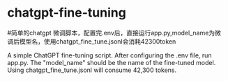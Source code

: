 # chatgpt-fine-tuning
#简单的chatgpt 微调脚本，配置完.env后，直接运行app.py,model_name为微调后模型名，使用chatgpt_fine_tune.jsonl会消耗42300token


A simple ChatGPT fine-tuning script. After configuring the .env file,  run app.py. The "model_name" should be the name of the fine-tuned model. Using chatgpt_fine_tune.jsonl will consume 42,300 tokens.
